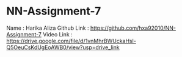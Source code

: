 # NN-Assignment-7
Name : Harika Aliza
Github Link : https://github.com/hxa92010/NN-Assignment-7
Video Link : https://drive.google.com/file/d/1vnMhrBWUckaHsl-Q5OeuCsKdUgEoAWB0/view?usp=drive_link
